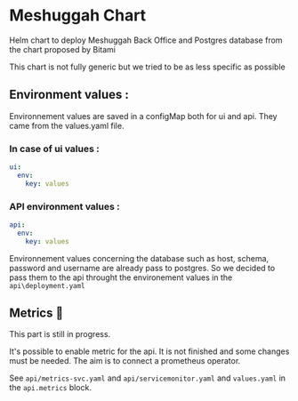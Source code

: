 # Meshuggah Chart

Helm chart to deploy Meshuggah Back Office and Postgres database from the chart proposed by Bitami

This chart is not fully generic but we tried to be as less specific as possible

## Environment values :

Environnement values are saved in a configMap both for ui and api. They came from the values.yaml file.

### In case of ui values :

```yaml
ui:
  env:
    key: values
```

### API environment values :

```yaml
api:
  env:
    key: values
```

Environnement values concerning the database such as host, schema, password and username are already pass to postgres. So we decided to pass them to the api throught the environement values in the `api\deployment.yaml`

## Metrics :construction_worker: 

This part is still in progress.

It's possible to enable metric for the api. It is not finished and some changes must be needed. The aim is to connect a prometheus operator. 

See `api/metrics-svc.yaml` and `api/servicemonitor.yaml` and `values.yaml` in the `api.metrics` block.

